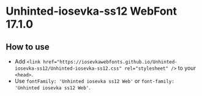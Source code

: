 # Unhinted-iosevka-ss12 WebFont 17.1.0

## How to use

- Add `<link href="https://iosevkawebfonts.github.io/Unhinted-iosevka-ss12/Unhinted-iosevka-ss12.css" rel="stylesheet" />` to your `<head>`.
- Use `fontFamily: 'Unhinted iosevka ss12 Web'` or `font-family: 'Unhinted iosevka ss12 Web'`.
